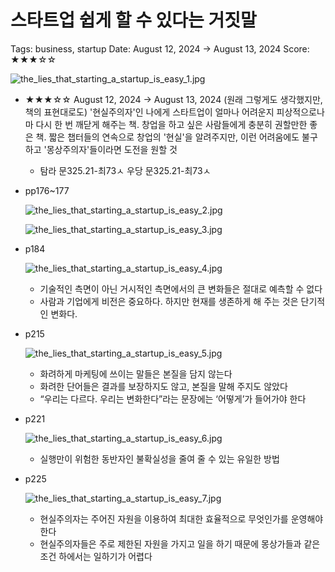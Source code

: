 # 스타트업 쉽게 할 수 있다는 거짓말

Tags: business, startup
Date: August 12, 2024 → August 13, 2024
Score: ★★★☆☆

![the_lies_that_starting_a_startup_is_easy_1.jpg](the_lies_that_starting_a_startup_is_easy/the_lies_that_starting_a_startup_is_easy_1.jpg)

- ★★★☆☆ August 12, 2024 → August 13, 2024 (원래 그렇게도 생각했지만, 책의 표현대로도) '현실주의자'인 나에게 스타트업이 얼마나 어려운지 피상적으로나마 다시 한 번 깨닫게 해주는 책. 창업을 하고 싶은 사람들에게 충분히 권할만한 좋은 책. 짧은 챕터들의 연속으로 창업의 '현실'을 알려주지만, 이런 어려움에도 불구하고 '몽상주의자'들이라면 도전을 원할 것
    - 탐라 문325.21-최73ㅅ 우당 문325.21-최73ㅅ
- pp176~177
    
    ![the_lies_that_starting_a_startup_is_easy_2.jpg](the_lies_that_starting_a_startup_is_easy/the_lies_that_starting_a_startup_is_easy_2.jpg)
    
    ![the_lies_that_starting_a_startup_is_easy_3.jpg](the_lies_that_starting_a_startup_is_easy/the_lies_that_starting_a_startup_is_easy_3.jpg)
    
- p184
    
    ![the_lies_that_starting_a_startup_is_easy_4.jpg](the_lies_that_starting_a_startup_is_easy/the_lies_that_starting_a_startup_is_easy_4.jpg)
    
    - 기술적인 측면이 아닌 거시적인 측면에서의 큰 변화들은 절대로 예측할 수 없다
    - 사람과 기업에게 비전은 중요하다. 하지만 현재를 생존하게 해 주는 것은 단기적인 변화다.
- p215
    
    ![the_lies_that_starting_a_startup_is_easy_5.jpg](the_lies_that_starting_a_startup_is_easy/the_lies_that_starting_a_startup_is_easy_5.jpg)
    
    - 화려하게 마케팅에 쓰이는 말들은 본질을 담지 않는다
    - 화려한 단어들은 결과를 보장하지도 않고, 본질을 말해 주지도 않았다
    - “우리는 다르다. 우리는 변화한다”라는 문장에는 ‘어떻게’가 들어가야 한다
- p221
    
    ![the_lies_that_starting_a_startup_is_easy_6.jpg](the_lies_that_starting_a_startup_is_easy/the_lies_that_starting_a_startup_is_easy_6.jpg)
    
    - 실행만이 위험한 동반자인 불확실성을 줄여 줄 수 있는 유일한 방법
- p225
    
    ![the_lies_that_starting_a_startup_is_easy_7.jpg](the_lies_that_starting_a_startup_is_easy/the_lies_that_starting_a_startup_is_easy_7.jpg)
    
    - 현실주의자는 주어진 자원을 이용하여 최대한 효율적으로 무엇인가를 운영해야 한다
    - 현실주의자들은 주로 제한된 자원을 가지고 일을 하기 때문에 몽상가들과 같은 조건 하에서는 일하기가 어렵다
